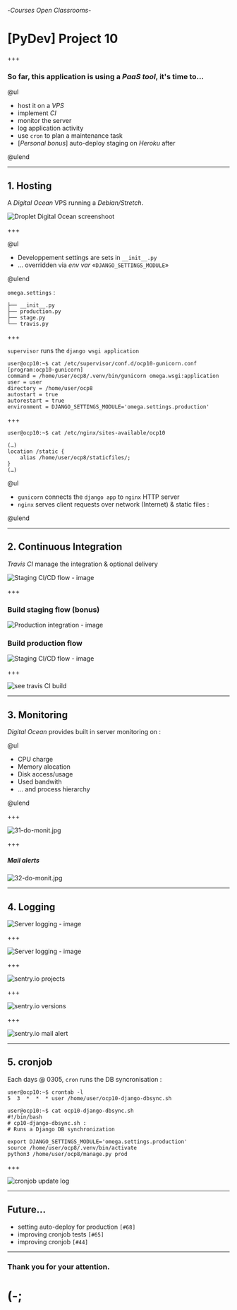 -_Courses Open Classrooms_-

# [PyDev] Project 10

+++

### So far, this application is using a _PaaS tool_, it's time to…

@ul

* host it on a _VPS_
* implement _CI_
* monitor the server
* log application activity
* use `cron` to plan a maintenance task
* [_Personal bonus_] auto-deploy staging  on _Heroku_ after

@ulend

---

## 1. Hosting

A _Digital Ocean_ VPS running a _Debian/Stretch_.

![Droplet Digital Ocean screenshoot](doc/img/30-do-dropplet.png)

+++

@ul

* Developpement settings are sets  in `__init__.py`
* … overridden via _env var_ «`DJANGO_SETTINGS_MODULE`»

@ulend

`omega.settings` :

    ├── __init__.py
    ├── production.py
    ├── stage.py
    └── travis.py
+++

`supervisor` runs the `django wsgi application`

```shell
user@ocp10:~$ cat /etc/supervisor/conf.d/ocp10-gunicorn.conf
[program:ocp10-gunicorn]
command = /home/user/ocp8/.venv/bin/gunicorn omega.wsgi:application
user = user
directory = /home/user/ocp8
autostart = true
autorestart = true
environment = DJANGO_SETTINGS_MODULE='omega.settings.production'
```
+++

`user@ocp10:~$ cat /etc/nginx/sites-available/ocp10`

```shell
(…)
location /static {
    alias /home/user/ocp8/staticfiles/;
}
(…)
```

@ul

* `gunicorn` connects the `django app` to `nginx` HTTP server
* `nginx` serves client requests over network (Internet) & static files :

@ulend

---

## 2. Continuous Integration

_Travis CI_ manage the integration & optional delivery

![Staging CI/CD flow - image](doc/img/20-travis.png)

+++

### Build staging flow (bonus)

![Production integration - image](doc/img/22-build-flow-staging.jpg)

### Build production flow

![Staging CI/CD flow - image](doc/img/21-build-flow-production.jpg)

+++

![see `travis CI` build](doc/img/23-travis-builds.jpg)


---

## 3. Monitoring

_Digital Ocean_ provides built in server monitoring on :

@ul

* CPU charge
* Memory alocation
* Disk access/usage
* Used bandwith
* … and process hierarchy

@ulend

+++

![31-do-monit.jpg](doc/img/31-do-monit.jpg)

+++

##### Mail alerts

![32-do-monit.jpg](doc/img/32-do-monit.jpg)

---

## 4. Logging

![Server logging - image](doc/img/40-sentry.png)

+++

![Server logging - image](doc/img/42-sentry-issues.png)

+++

![`sentry.io` projects](doc/img/41-sentry-projects.png)

+++

![`sentry.io` versions](doc/img/43-sentry-version.png)

+++

![`sentry.io` mail alert](doc/img/44-sentry-mail.jpg)

---

## 5. cronjob

Each days @ 0305, `cron` runs the DB syncronisation :

```shell
user@ocp10:~$ crontab -l
5  3  *  *  * user /home/user/ocp10-django-dbsync.sh
```
```shell
user@ocp10:~$ cat ocp10-django-dbsync.sh
#!/bin/bash
# cp10-django-dbsync.sh :
# Runs a Django DB synchronization

export DJANGO_SETTINGS_MODULE='omega.settings.production'
source /home/user/ocp8/.venv/bin/activate
python3 /home/user/ocp8/manage.py prod
```
+++

![`cronjob` update log](doc/img/52-cronjob.jpg)

---

## Future…

* setting auto-deploy for production `[#68]`
* improving cronjob tests `[#65]`
* improving cronjob `[#44]`

---

### Thank you for your attention.

# (-;
